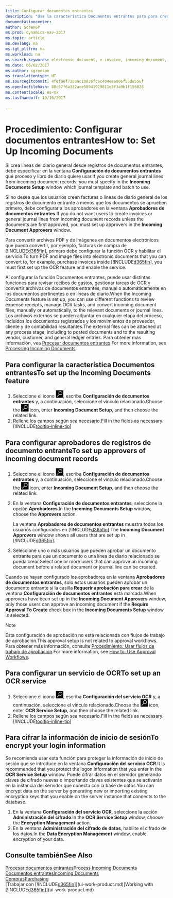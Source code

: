 ```yaml
---
title: Configurar documentos entrantes
description: "Use la característica Documentos entrantes para para crear documentos electrónicos, administrar las tareas de OCR, importar facturas y convertir los archivos de imagen."
documentationcenter: 
author: SorenGP
ms.prod: dynamics-nav-2017
ms.topic: article
ms.devlang: na
ms.tgt_pltfrm: na
ms.workload: na
ms.search.keywords: electronic document, e-invoice, incoming document, OCR, ecommerce, document exchange, import invoice
ms.date: 06/02/2017
ms.author: sgroespe
ms.translationtype: HT
ms.sourcegitcommit: 4fefaef7380ac10836fcac404eea006f55d8556f
ms.openlocfilehash: 80c57f6a332ace58941929811e3f3a9b1f156028
ms.contentlocale: es-mx
ms.lasthandoff: 10/16/2017

---
```

# <a name="how-to-set-up-incoming-documents"></a><span data-ttu-id="9ac86-103">Procedimiento: Configurar documentos entrantes</span><span class="sxs-lookup"><span data-stu-id="9ac86-103">How to: Set Up Incoming Documents</span></span>
<span data-ttu-id="9ac86-104">Si crea líneas del diario general desde registros de documentos entrantes, debe especificar en la ventana **Configuración de documentos entrantes** qué proceso y libro de diario quiere usar.</span><span class="sxs-lookup"><span data-stu-id="9ac86-104">If you create general journal lines from incoming document records, you must specify in the **Incoming Documents Setup** window which journal template and batch to use.</span></span>

<span data-ttu-id="9ac86-105">Si no desea que los usuarios creen facturas o líneas de diario general de los registros de documento entrante a menos que los documentos se aprueben primero, debe configurar a los aprobadores en la ventana **Aprobadores de documentos entrantes**.</span><span class="sxs-lookup"><span data-stu-id="9ac86-105">If you do not want users to create invoices or general journal lines from incoming document records unless the documents are first approved, you must set up approvers in the **Incoming Document Approvers** window.</span></span>

<span data-ttu-id="9ac86-106">Para convertir archivos PDF y de imágenes en documentos electrónicos que pueda convertir, por ejemplo, facturas de compra de [!INCLUDE[d365fin](includes/d365fin_md.md)], primero debe configurar la función OCR y habilitar el servicio.</span><span class="sxs-lookup"><span data-stu-id="9ac86-106">To turn PDF and image files into electronic documents that you can convert to, for example, purchase invoices inside [!INCLUDE[d365fin](includes/d365fin_md.md)], you must first set up the OCR feature and enable the service.</span></span>

<span data-ttu-id="9ac86-107">Al configurar la función Documentos entrantes, puede usar distintas funciones para revisar recibos de gastos, gestionar tareas de OCR y convertir archivos de documentos entrantes, manual o automáticamente en los documentos pertinentes o en líneas de diario.</span><span class="sxs-lookup"><span data-stu-id="9ac86-107">When the Incoming Documents feature is set up, you can use different functions to review expense receipts, manage OCR tasks, and convert incoming document files, manually or automatically, to the relevant documents or journal lines.</span></span> <span data-ttu-id="9ac86-108">Los archivos externos se pueden adjuntar en cualquier etapa del proceso, incluidos los documentos registrados y los movimientos de proveedor, cliente y de contabilidad resultantes.</span><span class="sxs-lookup"><span data-stu-id="9ac86-108">The external files can be attached at any process stage, including to posted documents and to the resulting vendor, customer, and general ledger entries.</span></span> <span data-ttu-id="9ac86-109">Para obtener más información, vea [Procesar documentos entrantes](across-process-income-documents.md).</span><span class="sxs-lookup"><span data-stu-id="9ac86-109">For more information, see [Processing Incoming Documents](across-process-income-documents.md).</span></span>

## <a name="to-set-up-the-incoming-documents-feature"></a><span data-ttu-id="9ac86-110">Para configurar la característica Documentos entrantes</span><span class="sxs-lookup"><span data-stu-id="9ac86-110">To set up the Incoming Documents feature</span></span>
1. <span data-ttu-id="9ac86-111">Seleccione el icono ![Buscar página o informe](media/ui-search/search_small.png "icono Buscar página o informe"), escriba **Configuración de documentos entrantes** y, a continuación, seleccione el vínculo relacionado.</span><span class="sxs-lookup"><span data-stu-id="9ac86-111">Choose the ![Search for Page or Report](media/ui-search/search_small.png "Search for Page or Report icon") icon, enter **Incoming Document Setup**, and then choose the related link.</span></span>
2. <span data-ttu-id="9ac86-112">Rellene los campos según sea necesario.</span><span class="sxs-lookup"><span data-stu-id="9ac86-112">Fill in the fields as necessary.</span></span> [!INCLUDE[tooltip-inline-tip](includes/tooltip-inline-tip_md.md)]

## <a name="to-set-up-approvers-of-incoming-document-records"></a><span data-ttu-id="9ac86-113">Para configurar aprobadores de registros de documento entrante</span><span class="sxs-lookup"><span data-stu-id="9ac86-113">To set up approvers of incoming document records</span></span>
1. <span data-ttu-id="9ac86-114">Seleccione el icono ![Buscar página o informe](media/ui-search/search_small.png "icono Buscar página o informe"), escriba **Configuración de documentos entrantes** y, a continuación, seleccione el vínculo relacionado.</span><span class="sxs-lookup"><span data-stu-id="9ac86-114">Choose the ![Search for Page or Report](media/ui-search/search_small.png "Search for Page or Report icon") icon, enter **Incoming Document Setup**, and then choose the related link.</span></span>  
2. <span data-ttu-id="9ac86-115">En la ventana **Configuración de documentos entrantes**, seleccione la opción **Aprobadores**.</span><span class="sxs-lookup"><span data-stu-id="9ac86-115">In the **Incoming Documents Setup** window, choose the **Approvers** action.</span></span>

    <span data-ttu-id="9ac86-116">La ventana **Aprobadores de documentos entrantes** muestra todos los usuarios configurados en [!INCLUDE[d365fin](includes/d365fin_md.md)].</span><span class="sxs-lookup"><span data-stu-id="9ac86-116">The **Incoming Document Approvers** window shows all users that are set up in [!INCLUDE[d365fin](includes/d365fin_md.md)].</span></span>  
3. <span data-ttu-id="9ac86-117">Seleccione uno o más usuarios que pueden aprobar un documento entrante para que un documento o una línea de diario relacionado se pueda crear.</span><span class="sxs-lookup"><span data-stu-id="9ac86-117">Select one or more users that can approve an incoming document before a related document or journal line can be created.</span></span>

<span data-ttu-id="9ac86-118">Cuando se hayan configurado los aprobadores en la ventana **Aprobadores de documentos entrantes**, solo estos usuarios pueden aprobar un documento entrante si la casilla **Requerir aprobación para crear** de la ventana **Configuración de documentos entrantes** está marcada.</span><span class="sxs-lookup"><span data-stu-id="9ac86-118">When approvers have been set up in the **Incoming Document Approvers** window, only those users can approve an incoming document if the **Require Approval To Create** check box in the **Incoming Documents Setup** window is selected.</span></span>

> [!NOTE]  
>   <span data-ttu-id="9ac86-119">Esta configuración de aprobación no está relacionada con flujos de trabajo de aprobación.</span><span class="sxs-lookup"><span data-stu-id="9ac86-119">This approval setup is not related to approval workflows.</span></span> <span data-ttu-id="9ac86-120">Para obtener más información, consulte [Procedimiento: Usar flujos de trabajo de aprobación](across-how-use-approval-workflows.md).</span><span class="sxs-lookup"><span data-stu-id="9ac86-120">For more information, see [How to: Use Approval Workflows](across-how-use-approval-workflows.md).</span></span>

## <a name="to-set-up-an-ocr-service"></a><span data-ttu-id="9ac86-121">Para configurar un servicio de OCR</span><span class="sxs-lookup"><span data-stu-id="9ac86-121">To set up an OCR service</span></span>
1. <span data-ttu-id="9ac86-122">Seleccione el icono ![Buscar página o informe](media/ui-search/search_small.png "icono Buscar página o informe"), escriba **Configuración del servicio OCR** y, a continuación, seleccione el vínculo relacionado.</span><span class="sxs-lookup"><span data-stu-id="9ac86-122">Choose the ![Search for Page or Report](media/ui-search/search_small.png "Search for Page or Report icon") icon, enter **OCR Service Setup**, and then choose the related link.</span></span>
2. <span data-ttu-id="9ac86-123">Rellene los campos según sea necesario.</span><span class="sxs-lookup"><span data-stu-id="9ac86-123">Fill in the fields as necessary.</span></span> [!INCLUDE[tooltip-inline-tip](includes/tooltip-inline-tip_md.md)]

## <a name="to-encrypt-your-login-information"></a><span data-ttu-id="9ac86-124">Para cifrar la información de inicio de sesión</span><span class="sxs-lookup"><span data-stu-id="9ac86-124">To encrypt your login information</span></span>
<span data-ttu-id="9ac86-125">Se recomienda usar esta función para proteger la información de inicio de sesión que se introduce en la ventana **Configuración del servicio OCR**.</span><span class="sxs-lookup"><span data-stu-id="9ac86-125">It is recommended that you protect the logon information that you enter in the **OCR Service Setup** window.</span></span> <span data-ttu-id="9ac86-126">Puede cifrar datos en el servidor generando claves de cifrado nuevas o importando claves existentes que se activarán en la instancia del servidor que conecta con la base de datos.</span><span class="sxs-lookup"><span data-stu-id="9ac86-126">You can encrypt data on the server by generating new or importing existing encryption keys that you enable on the server instance that connects to the database.</span></span>

1. <span data-ttu-id="9ac86-127">En la ventana **Configuración del servicio OCR**, seleccione la acción **Administración del cifrado**.</span><span class="sxs-lookup"><span data-stu-id="9ac86-127">In the **OCR Service Setup** window, choose the **Encryption Management** action.</span></span>
2. <span data-ttu-id="9ac86-128">En la ventana **Administración del cifrado de datos**, habilite el cifrado de los datos.</span><span class="sxs-lookup"><span data-stu-id="9ac86-128">In the **Data Encryption Management** window, enable encryption of your data.</span></span>

## <a name="see-also"></a><span data-ttu-id="9ac86-129">Consulte también</span><span class="sxs-lookup"><span data-stu-id="9ac86-129">See Also</span></span>
[<span data-ttu-id="9ac86-130">Procesar documentos entrantes</span><span class="sxs-lookup"><span data-stu-id="9ac86-130">Process Incoming Documents</span></span>](across-process-income-documents.md)  
[<span data-ttu-id="9ac86-131">Documentos entrantes</span><span class="sxs-lookup"><span data-stu-id="9ac86-131">Incoming Documents</span></span>](across-income-documents.md)  
[<span data-ttu-id="9ac86-132">Compras</span><span class="sxs-lookup"><span data-stu-id="9ac86-132">Purchasing</span></span>](purchasing-manage-purchasing.md)  
<span data-ttu-id="9ac86-133">[Trabajar con [!INCLUDE[d365fin](includes/d365fin_md.md)]](ui-work-product.md)</span><span class="sxs-lookup"><span data-stu-id="9ac86-133">[Working with [!INCLUDE[d365fin](includes/d365fin_md.md)]](ui-work-product.md)</span></span>

